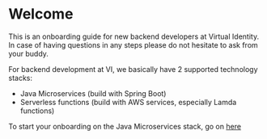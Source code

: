 # Welcome
This is an onboarding guide for new backend developers at Virtual Identity.
In case of having questions in any steps please do not hesitate to ask from your buddy.

For backend development at VI, we basically have 2 supported technology stacks:
- Java Microservices (build with Spring Boot)
- Serverless functions (build with AWS services, especially  Lamda functions)

To start your onboarding on the Java Microservices stack, go on [here](java_microservice.md) 